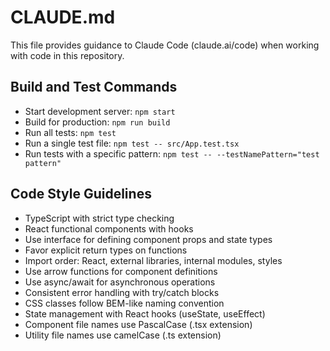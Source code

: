 # CLAUDE.md

This file provides guidance to Claude Code (claude.ai/code) when working with code in this repository.

## Build and Test Commands
- Start development server: `npm start`
- Build for production: `npm run build`
- Run all tests: `npm test`
- Run a single test file: `npm test -- src/App.test.tsx`
- Run tests with a specific pattern: `npm test -- --testNamePattern="test pattern"`

## Code Style Guidelines
- TypeScript with strict type checking
- React functional components with hooks
- Use interface for defining component props and state types
- Favor explicit return types on functions
- Import order: React, external libraries, internal modules, styles
- Use arrow functions for component definitions
- Use async/await for asynchronous operations
- Consistent error handling with try/catch blocks
- CSS classes follow BEM-like naming convention
- State management with React hooks (useState, useEffect)
- Component file names use PascalCase (.tsx extension)
- Utility file names use camelCase (.ts extension)